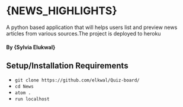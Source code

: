 # {NEWS_HIGHLIGHTS}
A python based application that will helps users list and preview news articles from various sources.The project is deployed to heroku
#### By **{Sylvia Elukwal}**

## Setup/Installation Requirements
*  `git clone https://github.com/elkwal/Quiz-board/`
*   `cd News`
*  `atom .`
* `run localhost`
